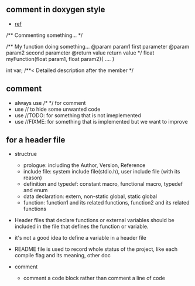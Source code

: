 ## comment in doxygen style
* [ref](https://flcwiki.desy.de/How%20to%20document%20your%20code%20using%20doxygen)

/**
  Commenting something...
*/


/** My function doing something...
    @param param1 first parameter
    @param param2 second parameter
    @return value return value
*/
float myFunction(float param1, float param2){
....
}


int var; /**< Detailed description after the member */

## comment
* always use /* */ for comment
* use // to hide some unwanted code
* use //TODO: for something that is not imeplemented
* use //FIXME: for something that is implemented but we want to improve

## for a header file
* structrue
	* prologue: including the Author, Version, Reference
	* include file: system include file(stdio.h), user include file (with its reason)
	* definition and typedef: constant macro, functional macro, typedef and enum
	* data declaration: extern, non-static global, static global
	* function: function1 and its related functions, function2 and its related functions

* Header files that declare functions or external variables should be included in the file that defines the function or variable.
* it's not a good idea to define a variable in a header file
* README file is used to record whole status of the project, like each compile flag and its meaning, other doc
* comment
  	* comment a code block rather than comment a line of code
